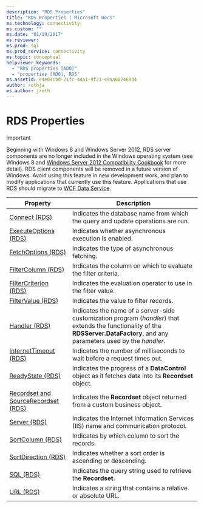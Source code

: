```yaml
---
description: "RDS Properties"
title: "RDS Properties | Microsoft Docs"
ms.technology: connectivity
ms.custom: ""
ms.date: "01/19/2017"
ms.reviewer: 
ms.prod: sql  
ms.prod_service: connectivity
ms.topic: conceptual
helpviewer_keywords: 
  - "RDS properties [ADO]"
  - "properties [ADO], RDS"
ms.assetid: e4e04cbd-21fc-44a1-9f21-49aa68746934
author: rothja
ms.author: jroth
---
```

# RDS Properties
> [!IMPORTANT]
>  Beginning with Windows 8 and Windows Server 2012, RDS server components are no longer included in the Windows operating system (see Windows 8 and [Windows Server 2012 Compatibility Cookbook](https://www.microsoft.com/download/details.aspx?id=27416) for more detail). RDS client components will be removed in a future version of Windows. Avoid using this feature in new development work, and plan to modify applications that currently use this feature. Applications that use RDS should migrate to [WCF Data Service](https://go.microsoft.com/fwlink/?LinkId=199565).  
  
|Property|Description|  
|-|-|  
|[Connect (RDS)](./connect-property-rds.md)|Indicates the database name from which the query and update operations are run.|  
|[ExecuteOptions (RDS)](./executeoptions-property-rds.md)|Indicates whether asynchronous execution is enabled.|  
|[FetchOptions (RDS)](./fetchoptions-property-rds.md)|Indicates the type of asynchronous fetching.|  
|[FilterColumn (RDS)](./filtercolumn-property-rds.md)|Indicates the column on which to evaluate the filter criteria.|  
|[FilterCriterion (RDS)](./filtercriterion-property-rds.md)|Indicates the evaluation operator to use in the filter value.|  
|[FilterValue (RDS)](./filtervalue-property-rds.md)|Indicates the value to filter records.|  
|[Handler (RDS)](./handler-property-rds.md)|Indicates the name of a server-side customization program (*handler*) that extends the functionality of the **RDSServer.DataFactory**, and any parameters used by the *handler*.|  
|[InternetTimeout (RDS)](./internettimeout-property-rds.md)|Indicates the number of milliseconds to wait before a request times out.|  
|[ReadyState (RDS)](./readystate-property-rds.md)|Indicates the progress of a **DataControl** object as it fetches data into its **Recordset** object.|  
|[Recordset and SourceRecordset (RDS)](./recordset-sourcerecordset-properties-rds.md)|Indicates the **Recordset** object returned from a custom business object.|  
|[Server (RDS)](./server-property-rds.md)|Indicates the Internet Information Services (IIS) name and communication protocol.|  
|[SortColumn (RDS)](./sortcolumn-property-rds.md)|Indicates by which column to sort the records.|  
|[SortDirection (RDS)](./sortdirection-property-rds.md)|Indicates whether a sort order is ascending or descending.|  
|[SQL (RDS)](./sql-property.md)|Indicates the query string used to retrieve the **Recordset**.|  
|[URL (RDS)](./url-property-rds.md)|Indicates a string that contains a relative or absolute URL.|